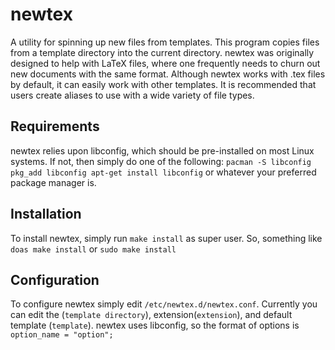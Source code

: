 # newtex
A utility for spinning up new files from templates. This program copies files from a template directory into the current directory. newtex was originally designed to help with LaTeX files, where one frequently needs to churn out new documents with the same format. Although newtex works with .tex files by default, it can easily work with other templates. It is recommended that users create aliases to use with a wide variety of file types.

## Requirements
newtex relies upon libconfig, which should be pre-installed on most Linux systems. If not, then simply do one of the following:
`pacman -S libconfig
pkg_add libconfig
apt-get install libconfig`
or whatever your preferred package manager is.


## Installation
To install newtex, simply run `make install` as super user.
So, something like `doas make install` or `sudo make install`

## Configuration
To configure newtex simply edit `/etc/newtex.d/newtex.conf`. Currently you can edit the (`template directory`), extension(`extension`), and default template (`template`). newtex uses libconfig, so the format of options is `option_name = "option";`
